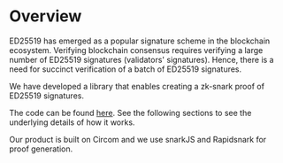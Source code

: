 # Overview

ED25519 has emerged as a popular signature scheme in the blockchain ecosystem. Verifying blockchain consensus requires verifying a large number of ED25519 signatures (validators' signatures). Hence, there is a need for succinct verification of a batch of ED25519 signatures.

We have developed a library that enables creating a zk-snark proof of ED25519 signatures.

The code can be found [here](https://github.com/Electron-Labs/circom-binary-ops). See the following sections to see the underlying details of how it works.

Our product is built on Circom and we use snarkJS and Rapidsnark for proof generation.

